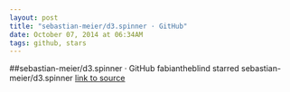 ```yaml
---
layout: post
title: "sebastian-meier/d3.spinner · GitHub"
date: October 07, 2014 at 06:34AM
tags: github, stars
---
```

##sebastian-meier/d3.spinner · GitHub
fabiantheblind starred sebastian-meier/d3.spinner
[link to source](http://ift.tt/1s79f0L) 
